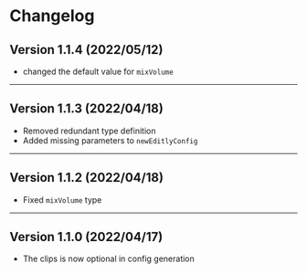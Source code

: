 # Changelog

## Version 1.1.4 (2022/05/12)

- changed the default value for `mixVolume`

---

## Version 1.1.3 (2022/04/18)

- Removed redundant type definition
- Added missing parameters to `newEditlyConfig`

---

## Version 1.1.2 (2022/04/18)

- Fixed `mixVolume` type

---

## Version 1.1.0 (2022/04/17)

- The clips is now optional in config generation
